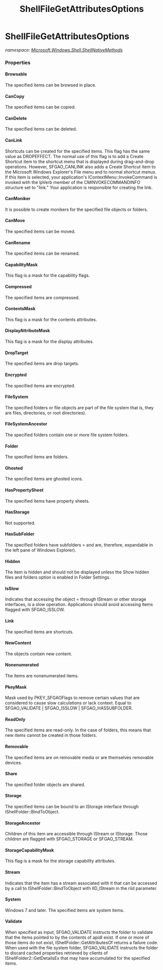 ﻿---
title: ShellFileGetAttributesOptions
---

# ShellFileGetAttributesOptions
_namespace: [Microsoft.Windows.Shell.ShellNativeMethods](N-Microsoft.Windows.Shell.ShellNativeMethods.html)_





### Properties

#### Browsable
The specified items can be browsed in place.
#### CanCopy
The specified items can be copied.
#### CanDelete
The specified items can be deleted.
#### CanLink
Shortcuts can be created for the specified items. This flag has the same value as DROPEFFECT. 
 The normal use of this flag is to add a Create Shortcut item to the shortcut menu that is displayed 
 during drag-and-drop operations. However, SFGAO_CANLINK also adds a Create Shortcut item to the Microsoft 
 Windows Explorer's File menu and to normal shortcut menus. 
 If this item is selected, your application's IContextMenu::InvokeCommand is invoked with the lpVerb 
 member of the CMINVOKECOMMANDINFO structure set to "link." Your application is responsible for creating the link.
#### CanMoniker
It is possible to create monikers for the specified file objects or folders.
#### CanMove
The specified items can be moved.
#### CanRename
The specified items can be renamed.
#### CapabilityMask
This flag is a mask for the capability flags.
#### Compressed
The specified items are compressed.
#### ContentsMask
This flag is a mask for the contents attributes.
#### DisplayAttributeMask
This flag is a mask for the display attributes.
#### DropTarget
The specified items are drop targets.
#### Encrypted
The specified items are encrypted.
#### FileSystem
The specified folders or file objects are part of the file system 
 that is, they are files, directories, or root directories).
#### FileSystemAncestor
The specified folders contain one or more file system folders.
#### Folder
The specified items are folders.
#### Ghosted
The specified items are ghosted icons.
#### HasPropertySheet
The specified items have property sheets.
#### HasStorage
Not supported.
#### HasSubFolder
The specified folders have subfolders = and are, therefore, 
 expandable in the left pane of Windows Explorer).
#### Hidden
The item is hidden and should not be displayed unless the 
 Show hidden files and folders option is enabled in Folder Settings.
#### IsSlow
Indicates that accessing the object = through IStream or other storage interfaces, 
 is a slow operation. 
 Applications should avoid accessing items flagged with SFGAO_ISSLOW.
#### Link
The specified items are shortcuts.
#### NewContent
The objects contain new content.
#### Nonenumerated
The items are nonenumerated items.
#### PkeyMask
Mask used by PKEY_SFGAOFlags to remove certain values that are considered 
 to cause slow calculations or lack context. 
 Equal to SFGAO_VALIDATE | SFGAO_ISSLOW | SFGAO_HASSUBFOLDER.
#### ReadOnly
The specified items are read-only. In the case of folders, this means 
 that new items cannot be created in those folders.
#### Removable
The specified items are on removable media or are themselves removable devices.
#### Share
The specified folder objects are shared.
#### Storage
The specified items can be bound to an IStorage interface through IShellFolder::BindToObject.
#### StorageAncestor
Children of this item are accessible through IStream or IStorage. 
 Those children are flagged with SFGAO_STORAGE or SFGAO_STREAM.
#### StorageCapabilityMask
This flag is a mask for the storage capability attributes.
#### Stream
Indicates that the item has a stream associated with it that can be accessed 
 by a call to IShellFolder::BindToObject with IID_IStream in the riid parameter.
#### System
Windows 7 and later. The specified items are system items.
#### Validate
When specified as input, SFGAO_VALIDATE instructs the folder to validate that the items 
 pointed to by the contents of apidl exist. If one or more of those items do not exist, 
 IShellFolder::GetAttributesOf returns a failure code. 
 When used with the file system folder, SFGAO_VALIDATE instructs the folder to discard cached 
 properties retrieved by clients of IShellFolder2::GetDetailsEx that may 
 have accumulated for the specified items.

